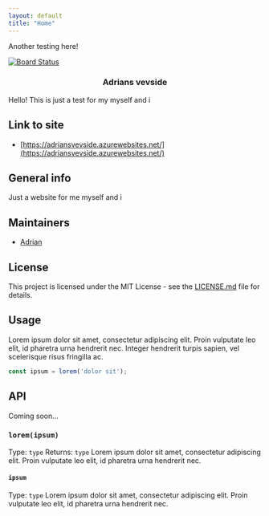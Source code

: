 ```yaml
---
layout: default
title: "Home"
---
```


Another testing here!

[![Board Status](https://dev.azure.com/adhvi/3093fd49-6d98-446c-b7ea-d0dcd7eda40d/114477e7-bf49-4fd4-bfdf-494c5ba0b07c/_apis/work/boardbadge/2ef32e82-faee-4544-8345-31d6f01e5fa2)](https://dev.azure.com/adhvi/3093fd49-6d98-446c-b7ea-d0dcd7eda40d/_boards/board/t/114477e7-bf49-4fd4-bfdf-494c5ba0b07c/Microsoft.RequirementCategory)
<h3 align="center">Adrians vevside</h3>

Hello! This is just a test for my myself and i

## Link to site
* [https://adriansvevside.azurewebsites.net/](https://adriansvevside.azurewebsites.net/)

## General info
Just a website for me myself and i
## Maintainers
* [Adrian](https://github.com/vigdals)
## License
This project is licensed under the MIT License - see the [LICENSE.md](LICENSE.md) file for details.
## Usage
Lorem ipsum dolor sit amet, consectetur adipiscing elit. Proin vulputate leo elit, id pharetra urna hendrerit nec. Integer hendrerit turpis sapien, vel scelerisque risus fringilla ac.
```javascript
const ipsum = lorem('dolor sit');
```
## API
Coming soon...
### `lorem(ipsum)`
Type: `type`
Returns: `type`
Lorem ipsum dolor sit amet, consectetur adipiscing elit. Proin vulputate leo elit, id pharetra urna hendrerit nec.
#### `ipsum`
Type: `type`
Lorem ipsum dolor sit amet, consectetur adipiscing elit. Proin vulputate leo elit, id pharetra urna hendrerit nec.
